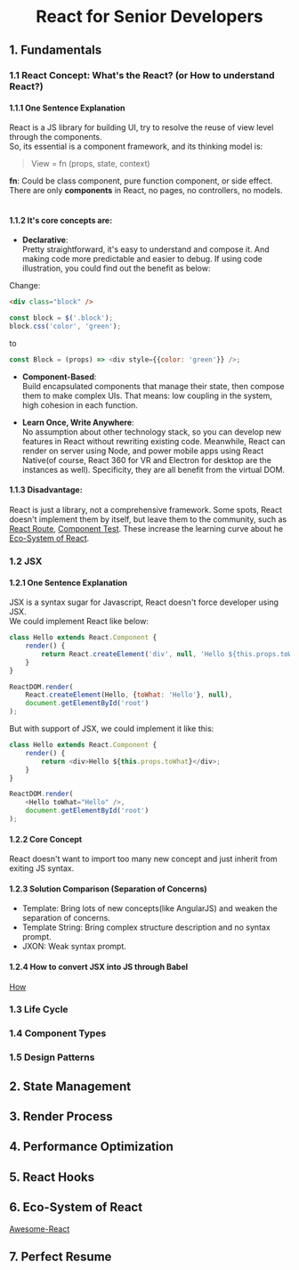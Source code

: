 
<p style="text-align: center; font-size: 30px; font-weight: bold">
    React for Senior Developers
</p>

## 1. Fundamentals
### 1.1 React Concept: What's the React? (or How to understand React?)
#### 1.1.1 One Sentence Explanation <br>
React is a JS library for building UI, try to resolve the reuse of view level through the components.<br>
So, its essential is a component framework, and its thinking model is:<br>

> View = fn (props, state, context)<br>

**fn**: Could be class component, pure function component, or side effect.<br>
There are only **components** in React, no pages, no controllers, no models.<br>
<br>

#### 1.1.2 It's **core concepts** are:<br>

- **Declarative**:<br>
Pretty straightforward, it's easy to understand and compose it. And making code more predictable and easier to debug. If using code illustration, you could find out the benefit as below:<br>

Change:
```html 
<div class="block" />
```
```js
const block = $('.block');
block.css('color', 'green');
```
to<br>
```js
const Block = (props) => <div style={{color: 'green'}} />;
```
- **Component-Based**:<br>
Build encapsulated components that manage their state, then compose them to make complex UIs. That means: low coupling in the system, high cohesion in each function.<br>

- **Learn Once, Write Anywhere**:<br>
No assumption about other technology stack, so you can develop new features in React without rewriting existing code. Meanwhile, React can render on server using Node, and power mobile apps using React Native(of course, React 360 for VR and Electron for desktop are the instances as well). Specificity, they are all benefit from the virtual DOM.<br>

#### 1.1.3 Disadvantage:<br>
React is just a library, not a comprehensive framework. Some spots, React doesn't implement them by itself, but leave them to the community, such as [React Route](https://reactrouter.com/en/main), [Component Test](https://www.freecodecamp.org/news/testing-react-hooks/). These increase the learning curve about he [Eco-System of React](#EcoSystem).

### 1.2 JSX
#### 1.2.1 One Sentence Explanation
JSX is a syntax sugar for Javascript, React doesn't force developer using JSX.<br>
We could implement React like below:
```js
class Hello extends React.Component {
    render() {
        return React.createElement('div', null, 'Hello ${this.props.toWhat}');
    }
}

ReactDOM.render(
    React.createElement(Hello, {toWhat: 'Hello'}, null),
    document.getElementById('root')
);
```
But with support of JSX, we could implement it like this:
```js
class Hello extends React.Component {
    render() {
        return <div>Hello ${this.props.toWhat}</div>;
    }
}

ReactDOM.render(
    <Hello toWhat="Hello" />,
    document.getElementById('root')
);
```
#### 1.2.2 Core Concept
React doesn't want to import too many new concept and just inherit from exiting JS syntax.<br>

#### 1.2.3 Solution Comparison (Separation of Concerns)
- Template: Bring lots of new concepts(like AngularJS) and weaken the separation of concerns.
- Template String: Bring complex structure description and no syntax prompt.
- JXON: Weak syntax prompt.

#### 1.2.4 How to convert JSX into JS through Babel
[How](https://legacy.reactjs.org/blog/2020/09/22/introducing-the-new-jsx-transform.html#:~:text=Browsers%20don't%20understand%20JSX,JSX%20transform%20under%20the%20hood.)
### 1.3 Life Cycle
### 1.4 Component Types
### 1.5 Design Patterns
## 2. State Management
## 3. Render Process
## 4. Performance Optimization
## 5. React Hooks
## 6. <a id="EcoSystem"></a>Eco-System of React
[Awesome-React](https://github.com/enaqx/awesome-react)
## 7. Perfect Resume